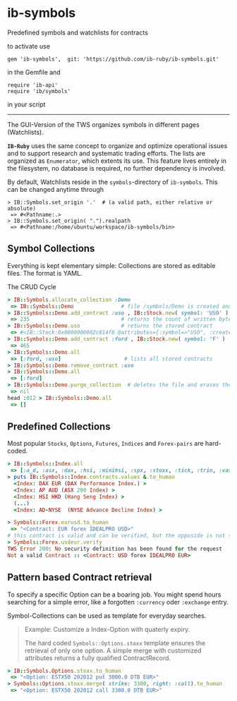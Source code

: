 # ib-symbols

Predefined symbols and watchlists for contracts

to activate use

```
gem 'ib-symbols',  git: 'https://github.com/ib-ruby/ib-symbols.git'
```
in the Gemfile and 
```
require 'ib-api'
require 'ib/symbols'
```
in your script

---

The GUI-Version of the TWS organizes symbols in different pages (Watchlists). 

**`IB-Ruby`** uses the same concept to organize and optimize operational issues and to support research and systematic trading efforts. The lists are organized as `Enumerator`, which extents its use. This feature lives entirely in the filesystem, no database is required, no further dependency is involved.

By default, Watchlists reside in the `symbols`-directory of `ib-symbols`. This can be changed anytime through
```
> IB::Symbols.set_origin '.'  # (a valid path, either relative or absolute)
 => #<Pathname:.> 
> IB::Symbols.set_origin( ".").realpath
 => #<Pathname:/home/ubuntu/workspace/ib-symbols/bin>
```


## Symbol Collections
Everything is kept elementary simple: Collections are stored as editable files. The format is YAML. 

The CRUD Cycle
```ruby
> IB::Symbols.allocate_collection :Demo
 => IB::Symbols::Demo               # file /symbols/Demo is created and Modul is established
> IB::Symbols::Demo.add_contract :uso , IB::Stock.new( symbol: 'USO' )
 => 235                             # returns the count of written bytes to the file 
> IB::Symbols::Demo.uso             # returns the stored contract
 => #<IB::Stock:0x0000000002c814f8 @attributes={:symbol=>"USO", :created_at=>2018-04-29 18:47:01 +0000, :con_id=>0, :right=>"", :exchange=>"SMART", :include_expired=>false, :sec_type=>"STK", :currency=>"USD"}> 
> IB::Symbols::Demo.add_contract :ford , IB::Stock.new( symbol: 'F' )
 => 465 
> IB::Symbols::Demo.all
 => [:ford, :uso]                    # lists all stored contracts
> IB::Symbols::Demo.remove_contract :uso
> IB::Symbols::Demo.all
 => [:ford] 
> IB::Symbols::Demo.purge_collection  # deletes the file and erases the contracts kept in memory
 => nil 
head :012 > IB::Symbols::Demo.all
 => [] 
```

## Predefined Collections

Most popular `Stocks`, `Options`, `Futures`, `Indices` and `Forex-pairs` are hard-coded.
```ruby
> IB::Symbols::Index.all
 => [:a_d, :asx, :dax, :hsi, :minihsi, :spx, :stoxx, :tick, :trin, :vasx, :vdax, :vhsi, :vix, :volume, :vstoxx] 
> puts IB::Symbols::Index.contracts.values &.to_human
  <Index: DAX EUR (DAX Performance Index.) >
  <Index: AP AUD (ASX 200 Index) >
  <Index: HSI HKD (Hang Seng Index) >
  (...)
  <Index: AD-NYSE  (NYSE Advance Decline Index) >

> Symbols::Forex.eurusd.to_human
 => "<Contract: EUR forex IDEALPRO USD>"
# this contract is valid and can be verified, but the opposide is not supported by IB
> Symbols::Forex.usdeur.verify
TWS Error 200: No security definition has been found for the request
Not a valid Contract :: <Contract: USD forex IDEALPRO EUR>
```

## Pattern based Contract retrieval

To specify a specific Option can be a boaring job. 
You might spend hours searching for a simple error, like a forgotten `:currency` oder `:exchange` entry.

Symbol-Collections can be used as template for everyday searches.

> Example: Customize a Index-Option with quaterly expiry.
>
> The hard coded `Symbols::Options.stoxx` template ensures the retrieval of only one option.
> A simple merge with customized attributes  returns a fully qualified ContractRecord.


```ruby
> IB::Symbols.Options.stoxx.to_human
 => "<Option: ESTX50 202012 put 3000.0 DTB EUR>" 
> Symbols::Options.stoxx.merge( strike: 3300, right: :call).to_human
 => "<Option: ESTX50 202012 call 3300.0 DTB EUR>" 

```


